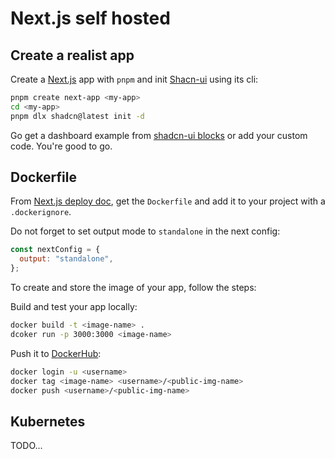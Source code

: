 # Next.js self hosted

## Create a realist app

Create a [Next.js](https://nextjs.org) app with `pnpm` and init [Shacn-ui](https://ui.shadcn.com) using its cli:

```bash
pnpm create next-app <my-app>
cd <my-app>
pnpm dlx shadcn@latest init -d
```

Go get a dashboard example from [shadcn-ui blocks](https://ui.shadcn.com/blocks) or add your custom code. You're good to go.

## Dockerfile

From [Next.js deploy doc](https://nextjs.org/docs/app/building-your-application/deploying#docker-image), get the `Dockerfile` and add it to your project with a `.dockerignore`.

Do not forget to set output mode to `standalone` in the next config:

```jsx
const nextConfig = {
  output: "standalone",
};
```

To create and store the image of your app, follow the steps:

Build and test your app locally:

```bash
docker build -t <image-name> .
dcoker run -p 3000:3000 <image-name>
```

Push it to [DockerHub](https://hub.docker.com/):

```bash
docker login -u <username>
docker tag <image-name> <username>/<public-img-name>
docker push <username>/<public-img-name>
```

## Kubernetes

TODO...
